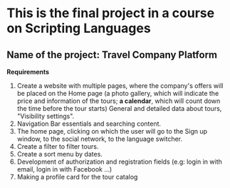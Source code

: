 # This is the final project in a course on Scripting Languages

## Name of the project: Travel Company Platform

**Requirements**

1.  Create a website with multiple pages, where the company's offers will be placed on the Home page (a photo gallery, which will indicate the price and information of the tours; **a calendar**, which will count down the time before the tour starts) General and detailed data about tours, "Visibility settings".
2.  Navigation Bar essentials and searching content.
3.  The home page, clicking on which the user will go to the Sign up window, to the social network, to the language switcher.
4.  Create a filter to filter tours.
5.  Create a sort menu by dates.
6.  Development of authorization and registration fields (e.g: login in with email, login in with Facebook ...)
7.  Making a profile card for the tour catalog
